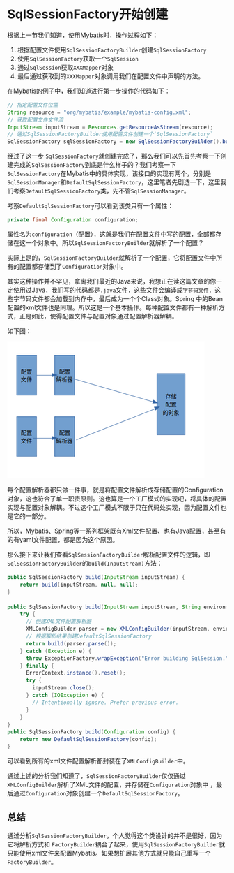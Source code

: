 # SqlSessionFactory开始创建

根据上一节我们知道，使用Mybatis时，操作过程如下：

1. 根据配置文件使用`SqlSessionFactoryBuilder`创建`SqlSessionFactory`
2. 使用`SqlSessionFactory`获取一个`SqlSession`
3. 通过`SqlSession`获取`XXXMapper`对象
4. 最后通过获取到的`XXXMapper`对象调用我们在配置文件中声明的方法。

在Mybatis的例子中，我们知道进行第一步操作的代码如下：

```java
// 指定配置文件位置
String resource = "org/mybatis/example/mybatis-config.xml";
// 获取配置文件文件流
InputStream inputStream = Resources.getResourceAsStream(resource);
// 通过SqlSessionFactoryBuilder使用配置文件创建一个`SqlSessionFactory`
SqlSessionFactory sqlSessionFactory = new SqlSessionFactoryBuilder().build(inputStream);
```

经过了这一步 `SqlSessionFactory`就创建完成了，那么我们可以先首先考察一下创建完成的`SqlSessionFactory`到底是什么样子的？我们考察一下`SqlSessionFactory`在Mybatis中的具体实现，该接口的实现有两个，分别是`SqlSessionManager`和`DefaultSqlSessionFactory`，这里笔者先剧透一下，这里我们考察`DefaultSqlSessionFactory`类，先不管`SqlSessionManager`。

考察`DefaultSqlSessionFactory`可以看到该类只有一个属性：

```java
private final Configuration configuration;
```

属性名为`configuration`（配置），这就是我们在配置文件中写的配置，全部都存储在这一个对象中。所以`SqlSessionFactoryBuilder`就解析了一个配置？

实际上是的，`SqlSessionFactoryBuilder`就解析了一个配置，它将配置文件中所有的配置都存储到了`Configuration`对象中。

其实这种操作并不罕见，拿离我们最近的Java来说，我想正在读这篇文章的你一定使用过Java，我们写的代码都是`.java`文件，这些文件会编译成`字节码文件`，这些字节码文件都会加载到内存中，最后成为一个个Class对象。Spring 中的Bean配置的xml文件也是同理。所以这是一个基本操作。每种配置文件都有一种解析方式，正是如此，使得配置文件与配置对象通过配置解析器解耦。

如下图：

![配置文件解耦关系](./配置文件解耦关系.png)

每个配置解析器都只做一件事，就是将配置文件解析成存储配置的Configuration对象，这也符合了单一职责原则。这也算是一个工厂模式的实现吧，将具体的配置实现与配置对象解耦。不过这个工厂模式不限于只在代码处实现，因为配置文件也是它的一部分。

所以，Mybatis、Spring等一系列框架既有Xml文件配置、也有Java配置，甚至有的有yaml文件配置，都是因为这个原因。

那么接下来让我们查看`SqlSessionFactoryBuilder`解析配置文件的逻辑，即`SqlSessionFactoryBuilder`的`build(InputStream)`方法：

```java
public SqlSessionFactory build(InputStream inputStream) {
    return build(inputStream, null, null);
}

public SqlSessionFactory build(InputStream inputStream, String environment, Properties properties) {
    try {
      // 创建XML文件配置解析器
      XMLConfigBuilder parser = new XMLConfigBuilder(inputStream, environment, properties);
      // 根据解析结果创建DefaultSqlSessionFactory
      return build(parser.parse());
    } catch (Exception e) {
      throw ExceptionFactory.wrapException("Error building SqlSession.", e);
    } finally {
      ErrorContext.instance().reset();
      try {
        inputStream.close();
      } catch (IOException e) {
        // Intentionally ignore. Prefer previous error.
      }
    }
}
public SqlSessionFactory build(Configuration config) {
    return new DefaultSqlSessionFactory(config);
}
```

可以看到所有的xml文件配置解析都封装在了`XMLConfigBuilder`中。

通过上述的分析我们知道了，`SqlSessionFactoryBuilder`仅仅通过`XMLConfigBuilder`解析了XML文件的配置，并存储在`Configuration`对象中 ，最后通过`Configuration`对象创建一个`DefaultSqlSessionFactory`。

## 总结

通过分析`SqlSessionFactoryBuilder`，个人觉得这个类设计的并不是很好，因为它将解析方式和 `FactoryBuilder`耦合了起来，使用`SqlSessionFactoryBuilder`就只能使用xml文件来配置Mybatis。如果想扩展其他方式就只能自己重写一个`FactoryBuilder`。
